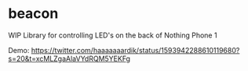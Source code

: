 # beacon
WIP Library for controlling LED's on the back of Nothing Phone 1

Demo: https://twitter.com/haaaaaaardik/status/1593942288610119680?s=20&t=xcMLZgaAlaVYdRQM5YEKFg
